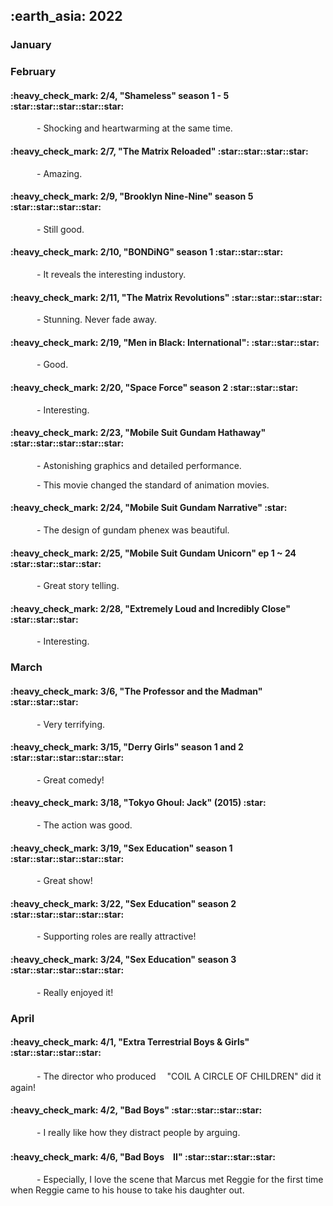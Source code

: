 <h2> :earth_asia: 2022 </h2>
<h3> January </h3>



<h3> February </h3>


<h4>:heavy_check_mark: 2/4, "Shameless" season 1 - 5 :star::star::star::star::star: </h4>
&emsp;&emsp;&emsp;- Shocking and heartwarming at the same time.

<h4>:heavy_check_mark: 2/7, "The Matrix Reloaded" :star::star::star::star: </h4>
&emsp;&emsp;&emsp;- Amazing.

<h4>:heavy_check_mark: 2/9, "Brooklyn Nine-Nine" season 5 :star::star::star::star: </h4>
&emsp;&emsp;&emsp;- Still good.

<h4>:heavy_check_mark: 2/10, "BONDiNG" season 1 :star::star::star: </h4>
&emsp;&emsp;&emsp;- It reveals the interesting industory.

<h4>:heavy_check_mark: 2/11, "The Matrix Revolutions" :star::star::star::star: </h4>
&emsp;&emsp;&emsp;- Stunning. Never fade away.

<h4>:heavy_check_mark: 2/19, "Men in Black: International": :star::star::star: </h4>
&emsp;&emsp;&emsp;- Good.

<h4>:heavy_check_mark: 2/20, "Space Force" season 2 :star::star::star: </h4>
&emsp;&emsp;&emsp;- Interesting.

<h4>:heavy_check_mark: 2/23, "Mobile Suit Gundam Hathaway" :star::star::star::star::star:  </h4>
&emsp;&emsp;&emsp;- Astonishing graphics and detailed performance. 

&emsp;&emsp;&emsp;- This movie changed the standard of animation movies.

<h4>:heavy_check_mark: 2/24, "Mobile Suit Gundam Narrative" :star:  </h4>
&emsp;&emsp;&emsp;- The design of gundam phenex was beautiful.

<h4>:heavy_check_mark: 2/25, "Mobile Suit Gundam Unicorn" ep 1 ~ 24 :star::star::star::star: </h4>
&emsp;&emsp;&emsp;- Great story telling.

<h4>:heavy_check_mark: 2/28, "Extremely Loud and Incredibly Close" :star::star::star: </h4>
&emsp;&emsp;&emsp;- Interesting.

<h3> March </h3>

<h4>:heavy_check_mark: 3/6, "The Professor and the Madman" :star::star::star: </h4>
&emsp;&emsp;&emsp;- Very terrifying.

<h4>:heavy_check_mark: 3/15, "Derry Girls" season 1 and 2 :star::star::star::star::star: </h4>
&emsp;&emsp;&emsp;- Great comedy!

<h4>:heavy_check_mark: 3/18, "Tokyo Ghoul: Jack" (2015) :star:</h4>
&emsp;&emsp;&emsp;- The action was good.

<h4>:heavy_check_mark: 3/19, "Sex Education" season 1 :star::star::star::star::star:</h4>
&emsp;&emsp;&emsp;- Great show!

<h4>:heavy_check_mark: 3/22, "Sex Education" season 2 :star::star::star::star::star:</h4>
&emsp;&emsp;&emsp;- Supporting roles are really attractive!

<h4>:heavy_check_mark: 3/24, "Sex Education" season 3 :star::star::star::star::star:</h4>
&emsp;&emsp;&emsp;- Really enjoyed it!

<h3> April </h3>

<h4>:heavy_check_mark: 4/1, "Extra Terrestrial Boys & Girls" :star::star::star::star:</h4>

&emsp;&emsp;&emsp;- The director who produced 　"COIL A CIRCLE OF CHILDREN" did it again! 


<h4>:heavy_check_mark: 4/2, "Bad Boys" :star::star::star::star:</h4>

&emsp;&emsp;&emsp;- I really like how they distract people by arguing.

<h4>:heavy_check_mark: 4/6, "Bad Boys　II" :star::star::star::star:</h4>

&emsp;&emsp;&emsp;- Especially, I love the scene that Marcus met Reggie for the first time when Reggie came to his house to take his daughter out. 






